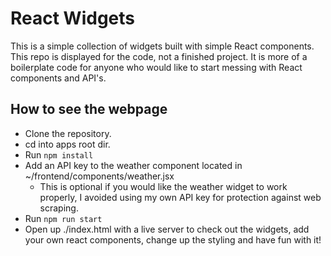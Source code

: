 # React Widgets #

This is a simple collection of widgets built with simple React components.
This repo is displayed for the code, not a finished project. It is more of a
boilerplate code for anyone who would like to start messing with React
components and API's.

## How to see the webpage ##
* Clone the repository.
* cd into apps root dir.
* Run `npm install`
* Add an API key to the weather component located in ~/frontend/components/weather.jsx
  * This is optional if you would like the weather widget to work properly, I avoided
  using my own API key for protection against web scraping.
* Run `npm run start`
* Open up ./index.html with a live server to check out the widgets, add your own react components, change up the styling and have fun with it!
